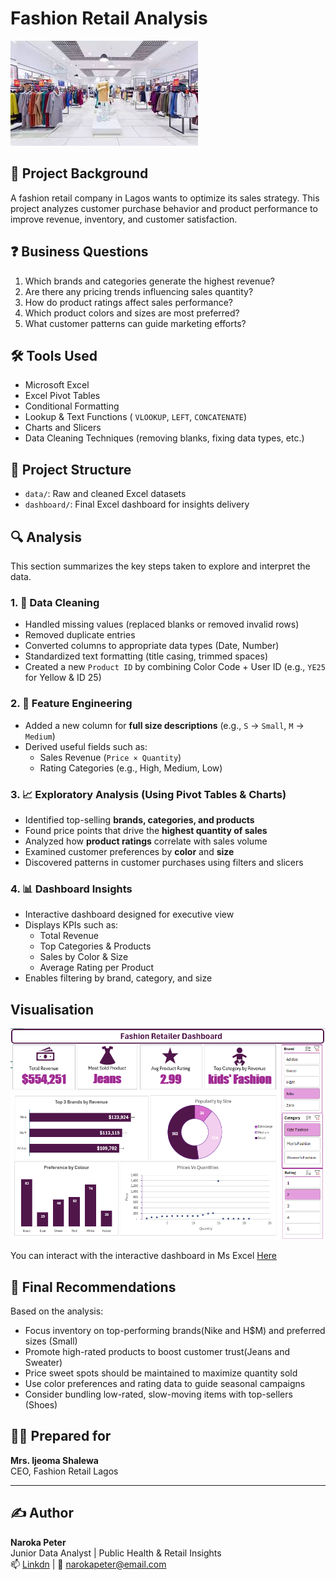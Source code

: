 # Fashion Retail Analysis
![](https://github.com/NarokaPeter/FashionStoreAnalysis/blob/main/images.jpg)



## 🧠 Project Background
A fashion retail company in Lagos wants to optimize its sales strategy. This project analyzes customer purchase behavior and product performance to improve revenue, inventory, and customer satisfaction.

## ❓ Business Questions
1. Which brands and categories generate the highest revenue?
2. Are there any pricing trends influencing sales quantity?
3. How do product ratings affect sales performance?
4. Which product colors and sizes are most preferred?
5. What customer patterns can guide marketing efforts?

## 🛠️ Tools Used
- Microsoft Excel
- Excel Pivot Tables
- Conditional Formatting
- Lookup & Text Functions ( `VLOOKUP`, `LEFT`, `CONCATENATE`)
- Charts and Slicers
- Data Cleaning Techniques (removing blanks, fixing data types, etc.)

## 📁 Project Structure
- `data/`: Raw and cleaned Excel datasets
- `dashboard/`: Final Excel dashboard for insights delivery

## 🔍 Analysis
This section summarizes the key steps taken to explore and interpret the data.

### 1. 🧹 Data Cleaning
- Handled missing values (replaced blanks or removed invalid rows)
- Removed duplicate entries
- Converted columns to appropriate data types (Date, Number)
- Standardized text formatting (title casing, trimmed spaces)
- Created a new `Product ID` by combining Color Code + User ID (e.g., `YE25` for Yellow & ID 25)

### 2. 🧩 Feature Engineering
- Added a new column for **full size descriptions** (e.g., `S` → `Small`, `M` → `Medium`)
- Derived useful fields such as:
  - Sales Revenue (`Price × Quantity`)
  - Rating Categories (e.g., High, Medium, Low)

### 3. 📈 Exploratory Analysis (Using Pivot Tables & Charts)
- Identified top-selling **brands, categories, and products**
- Found price points that drive the **highest quantity of sales**
- Analyzed how **product ratings** correlate with sales volume
- Examined customer preferences by **color** and **size**
- Discovered patterns in customer purchases using filters and slicers

### 4. 📊 Dashboard Insights
- Interactive dashboard designed for executive view
- Displays KPIs such as:
  - Total Revenue
  - Top Categories & Products
  - Sales by Color & Size
  - Average Rating per Product
- Enables filtering by brand, category, and size

## Visualisation
![](https://github.com/NarokaPeter/FashionStoreAnalysis/blob/main/Fashion_dashboard.png)


You can interact with the interactive dashboard in Ms Excel [Here](https://1drv.ms/x/c/75c3ed7f5b24d0ab/EcEqYE9cY99OpgXESmSmWmEBaSbRZ9tx-tLtE5TItSkECA?e=d8LnJI)
## 📑 Final Recommendations
Based on the analysis:
- Focus inventory on top-performing brands(Nike and H$M) and preferred sizes (Small)
- Promote high-rated products to boost customer trust(Jeans and Sweater)
- Price sweet spots should be maintained to maximize quantity sold
- Use color preferences and rating data to guide seasonal campaigns
- Consider bundling low-rated, slow-moving items with top-sellers (Shoes)

## 👩‍💼 Prepared for
**Mrs. Ijeoma Shalewa**  
CEO, Fashion Retail Lagos

---

## ✍️ Author
**Naroka Peter**  
Junior Data Analyst | Public Health & Retail Insights  
📫 [Linkdn](https://www.linkedin.com/in/peter-naroka-39158a26a/?lipi=urn%3Ali%3Apage%3Ad_flagship3_feed%3ByqPDy7u8S0aAmtFZZQVATQ%3D%3D) | 📧 narokapeter@email.com


